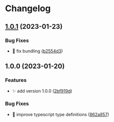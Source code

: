 # Changelog

## [1.0.1](https://github.com/ed-software/merge-tw-props/compare/v1.0.0...v1.0.1) (2023-01-23)


### Bug Fixes

* :bug: fix bundling ([b2554d3](https://github.com/ed-software/merge-tw-props/commit/b2554d30f84166019ebbf6641e587f94adfa6029))

## 1.0.0 (2023-01-20)


### Features

* :sparkles: add version 1.0.0 ([2bf919d](https://github.com/ed-software/merge-tw-props/commit/2bf919de3ccbdb99af9a27edcf066807aa809fbe))


### Bug Fixes

* :bug: improve typescript type definitions ([862a857](https://github.com/ed-software/merge-tw-props/commit/862a857d612bb12fe31d8bd81bf93ce1d8e5afd6))
